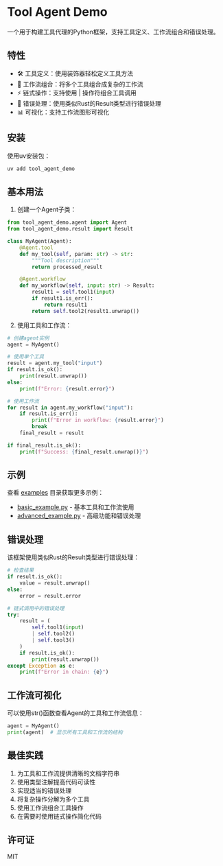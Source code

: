 # Tool Agent Demo

一个用于构建工具代理的Python框架，支持工具定义、工作流组合和错误处理。

## 特性

- 🛠 工具定义：使用装饰器轻松定义工具方法
- 🔄 工作流组合：将多个工具组合成复杂的工作流
- ⚡ 链式操作：支持使用 | 操作符组合工具调用
- 🎯 错误处理：使用类似Rust的Result类型进行错误处理
- 📊 可视化：支持工作流图形可视化

## 安装

使用uv安装包：

```bash
uv add tool_agent_demo
```

## 基本用法

1. 创建一个Agent子类：

```python
from tool_agent_demo.agent import Agent
from tool_agent_demo.result import Result

class MyAgent(Agent):
    @Agent.tool
    def my_tool(self, param: str) -> str:
        """Tool description"""
        return processed_result

    @Agent.workflow
    def my_workflow(self, input: str) -> Result:
        result1 = self.tool1(input)
        if result1.is_err():
            return result1
        return self.tool2(result1.unwrap())
```

2. 使用工具和工作流：

```python
# 创建agent实例
agent = MyAgent()

# 使用单个工具
result = agent.my_tool("input")
if result.is_ok():
    print(result.unwrap())
else:
    print(f"Error: {result.error}")

# 使用工作流
for result in agent.my_workflow("input"):
    if result.is_err():
        print(f"Error in workflow: {result.error}")
        break
    final_result = result

if final_result.is_ok():
    print(f"Success: {final_result.unwrap()}")
```

## 示例

查看 [examples](examples/) 目录获取更多示例：

- [basic_example.py](examples/basic_example.py) - 基本工具和工作流使用
- [advanced_example.py](examples/advanced_example.py) - 高级功能和错误处理

## 错误处理

该框架使用类似Rust的Result类型进行错误处理：

```python
# 检查结果
if result.is_ok():
    value = result.unwrap()
else:
    error = result.error

# 链式调用中的错误处理
try:
    result = (
        self.tool1(input)
        | self.tool2()
        | self.tool3()
    )
    if result.is_ok():
        print(result.unwrap())
except Exception as e:
    print(f"Error in chain: {e}")
```

## 工作流可视化

可以使用str()函数查看Agent的工具和工作流信息：

```python
agent = MyAgent()
print(agent)  # 显示所有工具和工作流的结构
```

## 最佳实践

1. 为工具和工作流提供清晰的文档字符串
2. 使用类型注解提高代码可读性
3. 实现适当的错误处理
4. 将复杂操作分解为多个工具
5. 使用工作流组合工具操作
6. 在需要时使用链式操作简化代码

## 许可证

MIT
